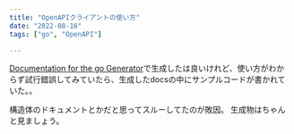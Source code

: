 ```yaml
---
title: "OpenAPIクライアントの使い方"
date: "2022-08-16"
tags: ["go", "OpenAPI"]

---
```


[Documentation for the go Generator](https://openapi-generator.tech/docs/generators/go/)で生成したは良いけれど、使い方がわからず試行錯誤してみていたら、生成したdocsの中にサンプルコードが書かれていた。。

構造体のドキュメントとかだと思ってスルーしてたのが敗因。
生成物はちゃんと見ましょう。
